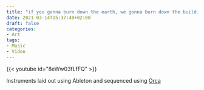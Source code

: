 ```yaml
---
title: "if you gonna burn down the earth, we gonna burn down the buildings"
date: 2021-03-14T15:37:48+02:00
draft: false
categories:
- Art
tags:
- Music
- Video
---
```


{{< youtube id="8eWw03fLfFQ" >}}

Instruments laid out using Ableton and sequenced using [Orca](https://github.com/hundredrabbits/Orca)